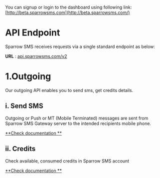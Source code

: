You can signup or login to the dashboard using following link:
[http://beta.sparrowsms.com](http://beta.sparrowsms.com/)

# API Endpoint
Sparrow SMS receives requests via a single standard endpoint as below:  

**URL** : [api.sparrowsms.com/v2](http://api.sparrowsms.com/v2)  

# 1.Outgoing
Our outgoing API enables you to send sms, get credits details.

## i. Send SMS
Outgoing or Push or MT (Mobile Terminated) messages are sent from Sparrow SMS Gateway server to the intended recipients mobile phone.  

[**Check documentation **](/outgoing_sendsms/)

## ii. Credits
Check available, consumed credits in Sparrow SMS account

[**Check documentation **](/outgoing_credits/)

